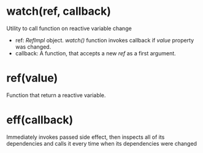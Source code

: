 # watch(ref, callback)
Utility to call function on reactive variable change
* ref: *RefImpl* object. *watch()* function invokes callback if *value* property was changed.
* callback: A function, that accepts a new *ref* as a first argument.

# ref(value)
Function that return a reactive variable.

# eff(callback)
Immediately invokes passed side effect, then inspects all of its dependencies and calls it every time when its dependencies were changed


